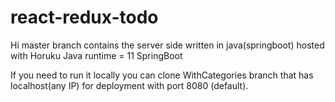 # react-redux-todo
Hi master branch contains the server side written in java(springboot) hosted with Horuku
Java runtime = 11
SpringBoot



If you need to run it locally you can clone WithCategories branch that has localhost(any IP)
for deployment with port 8080 (default).

